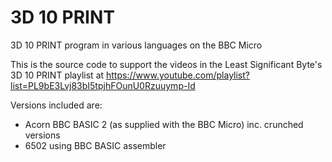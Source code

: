 # 3D 10 PRINT
3D 10 PRINT program in various languages on the BBC Micro

This is the source code to support the videos in the Least Significant Byte's
3D 10 PRINT playlist at
https://www.youtube.com/playlist?list=PL9bE3Lvj83bI5tpjhFOunU0Rzuuymp-Id

Versions included are:

* Acorn BBC BASIC 2 (as supplied with the BBC Micro) inc. crunched versions
* 6502 using BBC BASIC assembler
